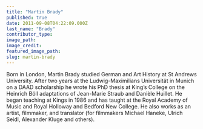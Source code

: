 ```yaml
---
title: "Martin Brady"
published: true
date: 2011-09-08T04:22:09.000Z
last_name: "Brady"
contributor_type:
image_path:
image_credit:
featured_image_path:
slug: martin-brady
---
```


Born in London, Martin Brady studied German and Art History at St Andrews University. After two years at the Ludwig-Maximilians Universität in Munich on a DAAD scholarship he wrote his PhD thesis at King’s College on the Heinrich Böll adaptations of Jean-Marie Straub and Danièle Huillet. He began teaching at Kings in 1986 and has taught at the Royal Academy of Music and Royal Holloway and Bedford New College. He also works as an artist, filmmaker, and translator (for filmmakers Michael Haneke, Ulrich Seidl, Alexander Kluge and others).

